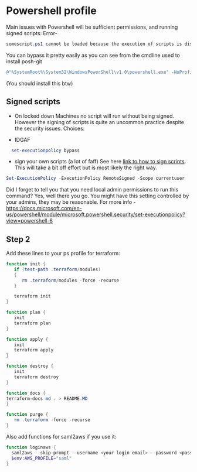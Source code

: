 # Powershell profile

Main issues with Powershell will be sufficient permissions, and running signed scripts:
Error-

```powershell
somescript.ps1 cannot be loaded because the execution of scripts is disabled on this system. Please see "get- help about_signing" for more details
```

You can bypass it pretty easily as you can see from the cmdline used to install posh-git

```powershell
@"%SystemRoot%\System32\WindowsPowerShell\v1.0\powershell.exe" -NoProfile -InputFormat None -ExecutionPolicy Bypass -Command "iex ((New-Object System.Net.WebClient).DownloadString('https://chocolatey.org/install.ps1'))" && SET "PATH=%PATH%;%ALLUSERSPROFILE%\chocolatey\bin"
```

(You should install this btw)

## Signed scripts

- On locked down Machines no script will run without being signed. However the signing of scripts is quite an uncommon practice despite the security issues.
Choices:

- IDGAF

```powershell
  set-executionpolicy bypass
```

- sign your own scripts (a lot of faff)
  See here [link to how to sign scripts](https://devblogs.microsoft.com/scripting/hey-scripting-guy-how-can-i-sign-windows-powershell-scripts-with-an-enterprise-windows-pki-part-2-of-2/). This will take a bit off effort but is most likely the right way.

```powershell
Set-ExecutionPolicy -ExecutionPolicy RemoteSigned -Scope currentuser
```

Did I forget to tell you that you need local admin permissions to run this command? Yes, well there you go. You might have this setting controlled by your admins, they may be reasonable.
For more info - https://docs.microsoft.com/en-us/powershell/module/microsoft.powershell.security/set-executionpolicy?view=powershell-6

## Step 2

Add these lines to your ps profile for terraform:

```powershell
function init {
   if (test-path .terraform/modules)
   {
      rm .terraform/modules -force -recurse
   }

   terraform init
}

function plan {
   init
   terraform plan
}

function apply {
   init
   terraform apply
}

function destroy {
   init
   terraform destroy
}

function docs {
terraform-docs md . > README.MD
}

function purge {
   rm .terraform -force -recurse
}
```

Also add functions for saml2aws if you use it:

```powershell
function loginaws {
  saml2aws --skip-prompt --username <your login email> --password <password> --role arn:aws:iam::<account_no>:role/<role> login --profile saml --force
  $env:AWS_PROFILE="saml"
}
```
